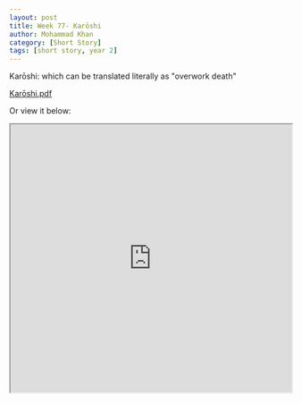 ```yaml
---
layout: post
title: Week 77- Karōshi
author: Mohammad Khan
category: [Short Story]
tags: [short story, year 2]
---
```

Karōshi: which can be translated literally as "overwork death"



<p><a href="https://drive.google.com/file/d/1mdzXiCAwc6Eh8ZlTLng51c6LfjRRZqy1/view?usp=sharing">
Karōshi.pdf</a></p>


Or view it below: 
<iframe src="https://drive.google.com/file/d/1mdzXiCAwc6Eh8ZlTLng51c6LfjRRZqy1/preview" width="100%" height="480" allow="autoplay"></iframe>